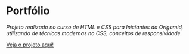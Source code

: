 <h1>Portfólio</h1>
<p></p><i>Projeto realizado no curso de HTML e CSS para Iniciantes da Origamid, utilizando de técnicas modernas no CSS, conceitos de responsividade.</i></p>
<p><a href="https://erycky.github.io/Portfolio/">Veja o projeto aqui!</a></p>
